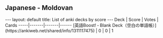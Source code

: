 <h2>Japanese  -  Moldovan</h2>
---
layout: default
title: List of anki decks by score
---
Deck | Score | Votes | Cards
-----|-------|-------|------
[英語Boost! ‐ Blank Deck（空白の単語帳）](https://ankiweb.net/shared/info/1311117475) | 0 | 0 | 1
